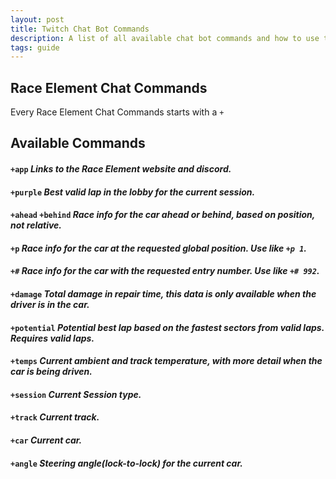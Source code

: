 ```yaml
---
layout: post
title: Twitch Chat Bot Commands
description: A list of all available chat bot commands and how to use them
tags: guide
---
```


## Race Element Chat Commands
Every Race Element Chat Commands starts with a `+`

## Available Commands
#### **`+app`** *Links to the Race Element website and discord.*
#### **`+purple`** *Best valid lap in the lobby for the current session.*
#### **`+ahead`  `+behind`** *Race info for the car ahead or behind, based on position, not relative.*
#### **`+p`** *Race info for the car at the requested global position. Use like `+p 1`.*
#### **`+#`** *Race info for the car with the requested entry number. Use like `+# 992`.*
#### **`+damage`** *Total damage in repair time, this data is only available when the driver is in the car.*
#### **`+potential`** *Potential best lap based on the fastest sectors from valid laps. Requires valid laps.*
#### **`+temps`** *Current ambient and track temperature, with more detail when the car is being driven.*
#### **`+session`** *Current Session type.*
#### **`+track`** *Current track.*
#### **`+car`** *Current car.*
#### **`+angle`** *Steering angle(lock-to-lock) for the current car.*
